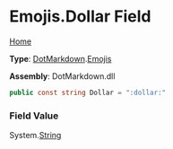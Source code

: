 # Emojis\.Dollar Field

[Home](../../../README.md)

**Type**: [DotMarkdown](../../README.md)\.[Emojis](../README.md)

**Assembly**: DotMarkdown\.dll

```csharp
public const string Dollar = ":dollar:"
```

### Field Value

System\.[String](https://docs.microsoft.com/en-us/dotnet/api/system.string)
